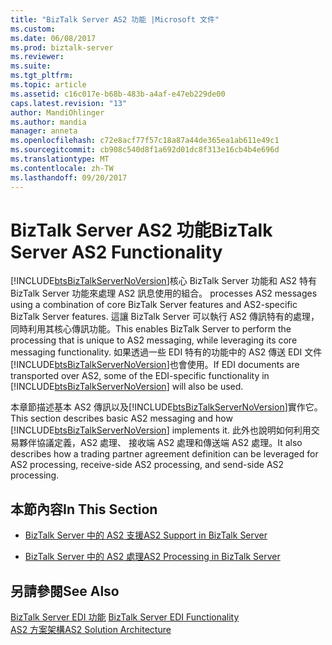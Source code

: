 ```yaml
---
title: "BizTalk Server AS2 功能 |Microsoft 文件"
ms.custom: 
ms.date: 06/08/2017
ms.prod: biztalk-server
ms.reviewer: 
ms.suite: 
ms.tgt_pltfrm: 
ms.topic: article
ms.assetid: c16c017e-b68b-483b-a4af-e47eb229de00
caps.latest.revision: "13"
author: MandiOhlinger
ms.author: mandia
manager: anneta
ms.openlocfilehash: c72e8acf77f57c18a87a44de365ea1ab611e49c1
ms.sourcegitcommit: cb908c540d8f1a692d01dc8f313e16cb4b4e696d
ms.translationtype: MT
ms.contentlocale: zh-TW
ms.lasthandoff: 09/20/2017
---
```

# <a name="biztalk-server-as2-functionality"></a><span data-ttu-id="df530-102">BizTalk Server AS2 功能</span><span class="sxs-lookup"><span data-stu-id="df530-102">BizTalk Server AS2 Functionality</span></span>
[!INCLUDE[btsBizTalkServerNoVersion](../includes/btsbiztalkservernoversion-md.md)]<span data-ttu-id="df530-103">核心 BizTalk Server 功能和 AS2 特有 BizTalk Server 功能來處理 AS2 訊息使用的組合。</span><span class="sxs-lookup"><span data-stu-id="df530-103"> processes AS2 messages using a combination of core BizTalk Server features and AS2-specific BizTalk Server features.</span></span> <span data-ttu-id="df530-104">這讓 BizTalk Server 可以執行 AS2 傳訊特有的處理，同時利用其核心傳訊功能。</span><span class="sxs-lookup"><span data-stu-id="df530-104">This enables BizTalk Server to perform the processing that is unique to AS2 messaging, while leveraging its core messaging functionality.</span></span> <span data-ttu-id="df530-105">如果透過一些 EDI 特有的功能中的 AS2 傳送 EDI 文件[!INCLUDE[btsBizTalkServerNoVersion](../includes/btsbiztalkservernoversion-md.md)]也會使用。</span><span class="sxs-lookup"><span data-stu-id="df530-105">If EDI documents are transported over AS2, some of the EDI-specific functionality in [!INCLUDE[btsBizTalkServerNoVersion](../includes/btsbiztalkservernoversion-md.md)] will also be used.</span></span>  
  
 <span data-ttu-id="df530-106">本章節描述基本 AS2 傳訊以及[!INCLUDE[btsBizTalkServerNoVersion](../includes/btsbiztalkservernoversion-md.md)]實作它。</span><span class="sxs-lookup"><span data-stu-id="df530-106">This section describes basic AS2 messaging and how [!INCLUDE[btsBizTalkServerNoVersion](../includes/btsbiztalkservernoversion-md.md)] implements it.</span></span> <span data-ttu-id="df530-107">此外也說明如何利用交易夥伴協議定義，AS2 處理、 接收端 AS2 處理和傳送端 AS2 處理。</span><span class="sxs-lookup"><span data-stu-id="df530-107">It also describes how a trading partner agreement definition can be leveraged for AS2 processing, receive-side AS2 processing, and send-side AS2 processing.</span></span>  
  
## <a name="in-this-section"></a><span data-ttu-id="df530-108">本節內容</span><span class="sxs-lookup"><span data-stu-id="df530-108">In This Section</span></span>  
  
-   [<span data-ttu-id="df530-109">BizTalk Server 中的 AS2 支援</span><span class="sxs-lookup"><span data-stu-id="df530-109">AS2 Support in BizTalk Server</span></span>](../core/as2-support-in-biztalk-server.md)  
  
-   [<span data-ttu-id="df530-110">BizTalk Server 中的 AS2 處理</span><span class="sxs-lookup"><span data-stu-id="df530-110">AS2 Processing in BizTalk Server</span></span>](../core/as2-processing-in-biztalk-server.md)  
  
## <a name="see-also"></a><span data-ttu-id="df530-111">另請參閱</span><span class="sxs-lookup"><span data-stu-id="df530-111">See Also</span></span>  
 <span data-ttu-id="df530-112">[BizTalk Server EDI 功能](../core/biztalk-server-edi-functionality.md) </span><span class="sxs-lookup"><span data-stu-id="df530-112">[BizTalk Server EDI Functionality](../core/biztalk-server-edi-functionality.md) </span></span>  
 [<span data-ttu-id="df530-113">AS2 方案架構</span><span class="sxs-lookup"><span data-stu-id="df530-113">AS2 Solution Architecture</span></span>](../core/as2-solution-architecture.md)